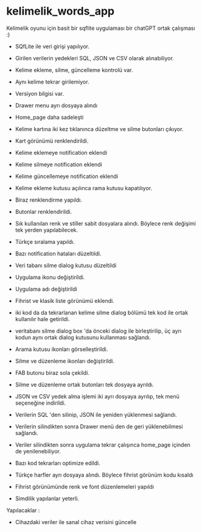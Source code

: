 # kelimelik_words_app

Kelimelik oyunu için basit bir sqflite uygulaması
bir chatGPT ortak çalışması :)

- SQfLite ile veri girişi yapılıyor. 
- Girilen verilerin yedekleri SQL, JSON ve CSV olarak alınabiliyor.
- Kelime ekleme, silme, güncelleme kontrolü var.
- Aynı kelime tekrar girilemiyor.
- Versiyon bilgisi var.
- Drawer menu ayrı dosyaya alındı
- Home_page daha sadeleşti
- Kelime kartına iki kez tıklanınca düzeltme ve silme butonları çıkıyor.
- Kart görünümü renklendirildi.
- Kelime eklemeye notification eklendi
- Kelime silmeye notification eklendi
- Kelime güncellemeye notification eklendi
- Kelime ekleme kutusu açılınca rama kutusu kapatılıyor.
- Biraz renklendirme yapıldı.
- Butonlar renklendirildi.
- Sık kullanılan renk ve stiller sabit dosyalara alındı. 
  Böylece renk değişimi tek yerden yapılabilecek.
- Türkçe sıralama yapıldı.
- Bazı notification hataları düzeltildi.
- Veri tabanı silme dialog kutusu düzeltildi
- Uygulama ikonu değiştirildi.
- Uygulama adı değiştirildi
- Fihrist ve klasik liste görünümü eklendi.
- iki kod da da tekrarlanan kelime silme dialog bölümü tek kod ile ortak kullanılır hale getirildi.
- veritabanı silme dialog box 'da önceki dialog ile birleştirilip, üç ayrı kodun aynı ortak dialog 
kutusunu kullanması sağlandı.
- Arama kutusu ikonları görselleştirildi.
- Silme ve düzenleme ikonları değiştirildi.
- FAB butonu biraz sola çekildi.
- Silme ve düzenleme ortak butonları tek dosyaya ayrıldı.
- JSON ve CSV yedek alma işlemi iki ayrı dosyaya ayrılıp, tek menü seçeneğine indirildi.
- Verilerin SQL 'den silinip, JSON ile yeniden yüklenmesi sağlandı.
- Verilerin silindikten sonra Drawer menü den de geri yüklenebilmesi sağlandı.
- Veriler silindikten sonra uygulama tekrar çalışınca home_page içinden de yenilenebiliyor.
- Bazı kod tekrarları optimize edildi.
- Türkçe harfler ayrı dosyaya alındı. Böylece fihrist görünüm kodu kısaldı
- Fihrist görünümünde renk ve font düzenlemeleri yapıldı

- Simdilik yapılanlar yeterli.

Yapılacaklar :
- Cihazdaki veriler ile sanal cihaz verisini güncelle

